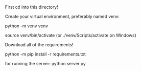 First cd into this directory!

Create your virtual environment, preferably named venv:

python -m venv venv

source venv/bin/activate (or ./venv/Scripts/activate on Windows)

Download all of the requirements!

python -m pip install -r requirements.txt

for running the server: python server.py